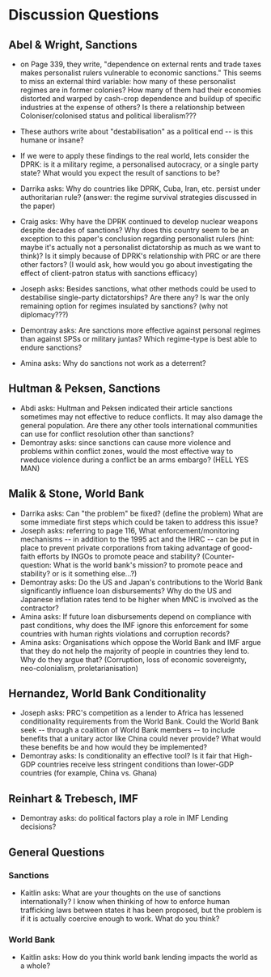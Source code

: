 # Discussion Questions

## Abel & Wright, Sanctions

- on Page 339, they write, "dependence on external rents and trade taxes makes personalist rulers vulnerable to economic sanctions." This seems to miss an external third variable: how many of these personalist regimes are in former colonies? How many of them had their economies distorted and warped by cash-crop dependence and buildup of specific industries at the expense of others? Is there a relationship between Coloniser/colonised status and political liberalism???
- These authors write about "destabilisation" as a political end -- is this humane or insane?
- If we were to apply these findings to the real world, lets consider the DPRK: is it a military regime, a personalised autocracy, or a single party state? What would you expect the result of sanctions to be?

- Darrika asks: Why do countries like DPRK, Cuba, Iran, etc. persist under authoritarian rule? (answer: the regime survival strategies discussed in the paper)
- Craig asks: Why have the DPRK continued to develop nuclear weapons despite decades of sanctions? Why does this country seem to be an exception to this paper's conclusion regarding personalist rulers (hint: maybe it's actually not a personalist dictatorship as much as we want to think)? Is it simply because of DPRK's relationship with PRC or are there other factors? (I would ask, how would you go about investigating the effect of client-patron status with sanctions efficacy)
- Joseph asks: Besides sanctions, what other methods could be used to destabilise single-party dictatorships? Are there any? Is war the only remaining option for regimes insulated by sanctions? (why not diplomacy???)
- Demontray asks: Are sanctions more effective against personal regimes than against SPSs or military juntas? Which regime-type is best able to endure sanctions?
- Amina asks: Why do sanctions not work as a deterrent? 


## Hultman & Peksen, Sanctions 

- Abdi asks: Hultman and Peksen indicated their article sanctions sometimes may not effective to reduce conflicts. It may also damage the general population. Are there any other tools international communities can use for conflict resolution other than sanctions? 
- Demontray asks: since sanctions can cause more violence and problems within conflict zones, would the most effective way to rweduce violence during a conflict be an arms embargo? (HELL YES MAN)

## Malik \& Stone, World Bank

- Darrika asks: Can "the problem" be fixed? (define the problem) What are some immediate first steps which could be taken to address this issue?
- Joseph asks: referring to page 116, What enforcement/monitoring mechanisms -- in addition to the 1995 act and the IHRC -- can be put in place to prevent private corporations from taking advantage of good-faith efforts by INGOs to promote peace and stability? (Counter-question: What is the world bank's mission? to promote peace and stability? or is it something else...?)
- Demontray asks: Do the US and Japan's contributions to the World Bank significantly influence loan disbursements? Why do the US and Japanese inflation rates tend to be higher when MNC is involved as the contractor?
- Amina asks: If future loan disbursements depend on compliance with past conditions, why does the IMF ignore this enforcement for some countries with human rights violations and corruption records?
- Amina asks: Organisations which oppose the World Bank and IMF argue that they do not help the majority of people in countries they lend to. Why do they argue that? (Corruption, loss of economic sovereignty, neo-colonialism, proletarianisation)

## Hernandez, World Bank Conditionality

- Joseph asks: PRC's competition as a lender to Africa has lessened conditionality requirements from the World Bank. Could the World Bank seek -- through a coalition of World Bank members -- to include benefits that a unitary actor like China could never provide? What would these benefits be and how would they be implemented? 
- Demontray asks: Is conditionality an effective tool? Is it fair that High-GDP countries receive less stringent conditions than lower-GDP countries (for example, China vs. Ghana)

## Reinhart & Trebesch, IMF 

- Demontray asks: do political factors play a role in IMF Lending decisions?

## General Questions

### Sanctions

- Kaitlin asks: What are your thoughts on the use of sanctions internationally? I know when thinking of how to enforce human trafficking laws between states it has been proposed, but the problem is if it is actually coercive enough to work. What do you think?

### World Bank

- Kaitlin asks: How do you think world bank lending impacts the world as a whole? 

